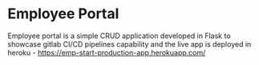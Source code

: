 # Employee Portal

Employee portal is a simple CRUD application developed in Flask to showcase gitlab CI/CD pipelines capability and the live app is deployed in heroku - https://emp-start-production-app.herokuapp.com/


